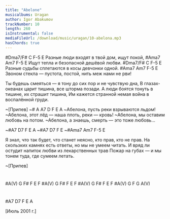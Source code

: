 ```yaml
---
title: "Abelone"
musicalbums: Uragan
author: Igor Abakumov
trackNumber: 10
length: 260
isInstrumental: false
mediaFileUrl: /download/music/uragan/10-abelona.mp3
hasChords: true
---
```


#Dma7/F#    C               F-5         E
Разные люди входят в твой дом, ищут покой,
#Ama7      Am7     F-5               E
Ищут тепла и безопасной дешёвой любви.
#Dma7/F#      C              F-5             E
Разные судьбы сплетаются в косы девчонки одной.
#Ama7         Am7             F-5                    E
Звоном стекла — пустота, постой, нить меж нами не рви!
 
Ты будешь смеяться — я тону до сих пор и не чувствую дна,
В глазах-океанах царит тишина, все шторма позади.
А люди боятся тонуть в тишине, их страшит тишина,
Им кажется странной немая война в воспалённой груди.
 
~[Припев]
~#   A A7 D       F        E        A
~Абелона, пусть реки взрываются льдом!
~Абелона, этот лёд — наша плоть, реки — кровь!
~Абелона, мы оставим любовь на потом.
~Абелона, а знаешь, смерть — это тоже любовь…
 
~#A7 D7 F E A
~#A7 D7 F E
~#Ama7 Am7 F-5 E

Я знал, что так будет, что станет неясно, кто прав, кто не прав.
На скользких камнях есть ответы, но мы не умеем читать.
И вряд ли остудит напиток любви из лекарственных трав
Пожар на губах — и мы тонем туда, где сумеем летать.
 
~[Припев]
#
#A(V) G F# F E F
#A(V) G F# F E F
#A(V) G F# F E F
#A(V) G F G A(V)
#
#A7 D7 F E A

[Июль 2001 г.]

